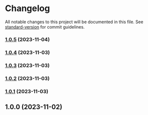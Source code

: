 # Changelog

All notable changes to this project will be documented in this file. See [standard-version](https://github.com/conventional-changelog/standard-version) for commit guidelines.

### [1.0.5](https://github.com/clydetealium/action-jira/compare/v1.0.4...v1.0.5) (2023-11-04)

### [1.0.4](https://github.com/clydetealium/action-jira/compare/v1.0.3...v1.0.4) (2023-11-03)

### [1.0.3](https://github.com/clydetealium/action-jira/compare/v1.0.2...v1.0.3) (2023-11-03)

### [1.0.2](https://github.com/clydetealium/action-jira/compare/v1.0.1...v1.0.2) (2023-11-03)

### [1.0.1](https://github.com/clydetealium/action-jira/compare/v1.0.0...v1.0.1) (2023-11-03)

## 1.0.0 (2023-11-02)
